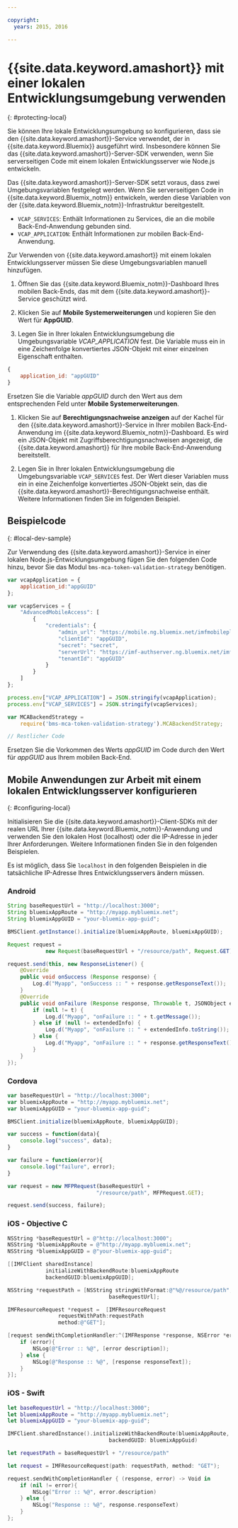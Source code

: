 ```yaml
---

copyright:
  years: 2015, 2016

---
```


# {{site.data.keyword.amashort}} mit einer lokalen Entwicklungsumgebung verwenden
{: #protecting-local}

Sie können Ihre lokale Entwicklungsumgebung so konfigurieren, dass sie den {{site.data.keyword.amashort}}-Service verwendet, der in {{site.data.keyword.Bluemix}} ausgeführt wird. Insbesondere können Sie das {{site.data.keyword.amashort}}-Server-SDK verwenden, wenn Sie serverseitigen Code mit einem lokalen Entwicklungsserver wie Node.js entwickeln.

Das {{site.data.keyword.amashort}}-Server-SDK setzt voraus, dass zwei Umgebungsvariablen festgelegt werden. Wenn Sie serverseitigen Code in {{site.data.keyword.Bluemix_notm}} entwickeln, werden diese Variablen von der {{site.data.keyword.Bluemix_notm}}-Infrastruktur bereitgestellt.

* `VCAP_SERVICES`: Enthält Informationen zu Services, die an die mobile Back-End-Anwendung gebunden sind.
* `VCAP_APPLICATION`: Enthält Informationen zur mobilen Back-End-Anwendung.

Zur Verwenden von {{site.data.keyword.amashort}} mit einem lokalen Entwicklungsserver müssen Sie diese Umgebungsvariablen manuell hinzufügen.

1. Öffnen Sie das {{site.data.keyword.Bluemix_notm}}-Dashboard Ihres mobilen Back-Ends, das mit dem {{site.data.keyword.amashort}}-Service geschützt wird.

1. Klicken Sie auf **Mobile Systemerweiterungen** und kopieren Sie den Wert für **AppGUID**.

1. Legen Sie in Ihrer lokalen Entwicklungsumgebung die Umgebungsvariable *VCAP_APPLICATION* fest. Die Variable muss ein in eine Zeichenfolge konvertiertes JSON-Objekt mit einer einzelnen Eigenschaft enthalten.
```JavaScript
{
    application_id: "appGUID"
}
```
Ersetzen Sie die Variable *appGUID* durch den Wert aus dem entsprechenden Feld unter **Mobile Systemerweiterungen**.

1. Klicken Sie auf **Berechtigungsnachweise anzeigen** auf der Kachel für den {{site.data.keyword.amashort}}-Service in Ihrer mobilen Back-End-Anwendung im {{site.data.keyword.Bluemix_notm}}-Dashboard. Es wird ein JSON-Objekt mit Zugriffsberechtigungsnachweisen angezeigt, die {{site.data.keyword.amashort}} für Ihre mobile Back-End-Anwendung bereitstellt.

1. Legen Sie in Ihrer lokalen Entwicklungsumgebung die Umgebungsvariable `VCAP_SERVICES` fest. Der Wert dieser Variablen muss ein in eine Zeichenfolge konvertiertes JSON-Objekt sein, das die {{site.data.keyword.amashort}}-Berechtigungsnachweise enthält. Weitere Informationen finden Sie im folgenden Beispiel.

## Beispielcode
{: #local-dev-sample}

Zur Verwendung des {{site.data.keyword.amashort}}-Service in einer lokalen Node.js-Entwicklungsumgebung fügen Sie den folgenden Code hinzu, bevor Sie das Modul `bms-mca-token-validation-strategy` benötigen.

```JavaScript
var vcapApplication = {
	application_id:"appGUID"
};

var vcapServices = {
	"AdvancedMobileAccess": [
		{
			"credentials": {
				"admin_url": "https://mobile.ng.bluemix.net/imfmobileplatformdashboard/?appGuid=appGUID",
				"clientId": "appGUID",
				"secret": "secret",
				"serverUrl": "https://imf-authserver.ng.bluemix.net/imf-authserver",
				"tenantId": "appGUID"
			}
		}
	]
};

process.env["VCAP_APPLICATION"] = JSON.stringify(vcapApplication);
process.env["VCAP_SERVICES"] = JSON.stringify(vcapServices);

var MCABackendStrategy =
	require('bms-mca-token-validation-strategy').MCABackendStrategy;

// Restlicher Code
```
Ersetzen Sie die Vorkommen des Werts *appGUID* im Code durch den Wert für *appGUID* aus Ihrem mobilen Back-End.


## Mobile Anwendungen zur Arbeit mit einem lokalen Entwicklungsserver konfigurieren
{: #configuring-local}

Initialisieren Sie die {{site.data.keyword.amashort}}-Client-SDKs mit der realen URL Ihrer {{site.data.keyword.Bluemix_notm}}-Anwendung und verwenden Sie den lokalen Host (localhost) oder die IP-Adresse in jeder Ihrer Anforderungen. Weitere Informationen finden Sie in den folgenden Beispielen.

Es ist möglich, dass Sie `localhost` in den folgenden Beispielen in die tatsächliche IP-Adresse Ihres Entwicklungsservers ändern müssen.

### Android

```Java
String baseRequestUrl = "http://localhost:3000";
String bluemixAppRoute = "http://myapp.mybluemix.net";
String bluemixAppGUID = "your-bluemix-app-guid";

BMSClient.getInstance().initialize(bluemixAppRoute, bluemixAppGUID);

Request request =
			new Request(baseRequestUrl + "/resource/path", Request.GET);

request.send(this, new ResponseListener() {
	@Override
	public void onSuccess (Response response) {
		Log.d("Myapp", "onSuccess :: " + response.getResponseText());
	}
	@Override
	public void onFailure (Response response, Throwable t, JSONObject extendedInfo) {
		if (null != t) {
			Log.d("Myapp", "onFailure :: " + t.getMessage());
		} else if (null != extendedInfo) {
			Log.d("Myapp", "onFailure :: " + extendedInfo.toString());
		} else {
			Log.d("Myapp", "onFailure :: " + response.getResponseText());
		}
	}
});
```
### Cordova

```JavaScript
var baseRequestUrl = "http://localhost:3000";
var bluemixAppRoute = "http://myapp.mybluemix.net";
var bluemixAppGUID = "your-bluemix-app-guid";

BMSClient.initialize(bluemixAppRoute, bluemixAppGUID);

var success = function(data){
   	console.log("success", data);
}

var failure = function(error){
	console.log("failure", error);
}

var request = new MFPRequest(baseRequestUrl +
							"/resource/path", MFPRequest.GET);

request.send(success, failure);
```

### iOS - Objective C

```Objective-C
NSString *baseRequestUrl = @"http://localhost:3000";
NSString *bluemixAppRoute = @"http://myapp.mybluemix.net";
NSString *bluemixAppGUID = @"your-bluemix-app-guid";

[[IMFClient sharedInstance]
			initializeWithBackendRoute:bluemixAppRoute
			backendGUID:bluemixAppGUID];

NSString *requestPath = [NSString stringWithFormat:@"%@/resource/path",
								baseRequestUrl];

IMFResourceRequest *request =  [IMFResourceRequest
				requestWithPath:requestPath
				method:@"GET"];

[request sendWithCompletionHandler:^(IMFResponse *response, NSError *error) {
	if (error){
		NSLog(@"Error :: %@", [error description]);
	} else {
		NSLog(@"Response :: %@", [response responseText]);
	}
}];
```

### iOS - Swift

```Swift
let baseRequestUrl = "http://localhost:3000";
let bluemixAppRoute = "http://myapp.mybluemix.net";
let bluemixAppGUID = "your-bluemix-app-guid";

IMFClient.sharedInstance().initializeWithBackendRoute(bluemixAppRoute,
	 							backendGUID: bluemixAppGuid)

let requestPath = baseRequestUrl + "/resource/path"

let request = IMFResourceRequest(path: requestPath, method: "GET");

request.sendWithCompletionHandler { (response, error) -> Void in
	if (nil != error){
		NSLog("Error :: %@", error.description)
	} else {
		NSLog("Response :: %@", response.responseText)
	}
};

```
